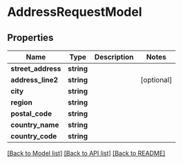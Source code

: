 # AddressRequestModel

## Properties
Name | Type | Description | Notes
------------ | ------------- | ------------- | -------------
**street_address** | **string** |  | 
**address_line2** | **string** |  | [optional] 
**city** | **string** |  | 
**region** | **string** |  | 
**postal_code** | **string** |  | 
**country_name** | **string** |  | 
**country_code** | **string** |  | 

[[Back to Model list]](../README.md#documentation-for-models) [[Back to API list]](../README.md#documentation-for-api-endpoints) [[Back to README]](../README.md)


